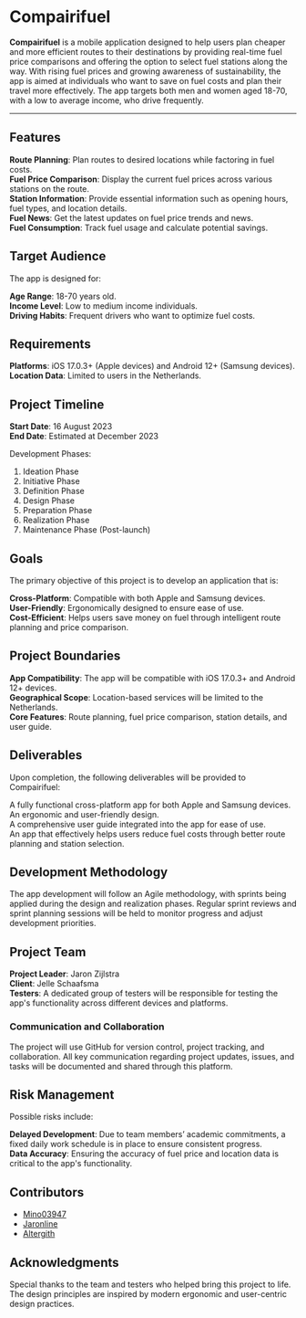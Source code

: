 # Compairifuel

**Compairifuel** is a mobile application designed to help users plan cheaper and more efficient routes to their destinations
by providing real-time fuel price comparisons and offering the option to select fuel stations along the way. With rising
fuel prices and growing awareness of sustainability, the app is aimed at individuals who want to save on fuel costs and
plan their travel more effectively. The app targets both men and women aged 18-70, with a low to average income, who
drive frequently.

---

## Features

**Route Planning**: Plan routes to desired locations while factoring in fuel costs.<br>
**Fuel Price Comparison**: Display the current fuel prices across various stations on the route.<br>
**Station Information**: Provide essential information such as opening hours, fuel types, and location details.<br>
**Fuel News**: Get the latest updates on fuel price trends and news.<br>
**Fuel Consumption**: Track fuel usage and calculate potential savings.

## Target Audience

The app is designed for:

**Age Range**: 18-70 years old.<br>
**Income Level**: Low to medium income individuals.<br>
**Driving Habits**: Frequent drivers who want to optimize fuel costs.

## Requirements

**Platforms**: iOS 17.0.3+ (Apple devices) and Android 12+ (Samsung devices).<br>
**Location Data**: Limited to users in the Netherlands.

## Project Timeline

**Start Date**: 16 August 2023<br>
**End Date**: Estimated at December 2023

Development Phases:
1. Ideation Phase<br>
2. Initiative Phase<br>
3. Definition Phase<br>
4. Design Phase<br>
5. Preparation Phase<br>
6. Realization Phase<br>
7. Maintenance Phase (Post-launch)

## Goals

The primary objective of this project is to develop an application that is:

**Cross-Platform**: Compatible with both Apple and Samsung devices.<br>
**User-Friendly**: Ergonomically designed to ensure ease of use.<br>
**Cost-Efficient**: Helps users save money on fuel through intelligent route planning and price comparison.

## Project Boundaries

**App Compatibility**: The app will be compatible with iOS 17.0.3+ and Android 12+ devices.<br>
**Geographical Scope**: Location-based services will be limited to the Netherlands.<br>
**Core Features**: Route planning, fuel price comparison, station details, and user guide.

## Deliverables

Upon completion, the following deliverables will be provided to Compairifuel:

A fully functional cross-platform app for both Apple and Samsung devices.<br>
An ergonomic and user-friendly design.<br>
A comprehensive user guide integrated into the app for ease of use.<br>
An app that effectively helps users reduce fuel costs through better route planning and station selection.

## Development Methodology

The app development will follow an Agile methodology, with sprints being applied during the design and realization
phases. Regular sprint reviews and sprint planning sessions will be held to monitor progress and adjust development
priorities.

## Project Team

**Project Leader**: Jaron Zijlstra<br>
**Client**: Jelle Schaafsma<br>
**Testers**: A dedicated group of testers will be responsible for testing the app's functionality across different devices
and platforms.

### Communication and Collaboration

The project will use GitHub for version control, project tracking, and collaboration. All key communication regarding
project updates, issues, and tasks will be documented and shared through this platform.

## Risk Management

Possible risks include:

**Delayed Development**: Due to team members’ academic commitments, a fixed daily work schedule is in place to ensure
consistent progress.<br>
**Data Accuracy**: Ensuring the accuracy of fuel price and location data is critical to the app's functionality.

## Contributors

- [Mino03947](https://github.com/Mino03947)
- [Jaronline](https://github.com/JaronZ)
- [Altergith](https://github.com/altergith)

## Acknowledgments

Special thanks to the team and testers who helped bring this project to life.<br>
The design principles are inspired by modern ergonomic and user-centric design practices.
